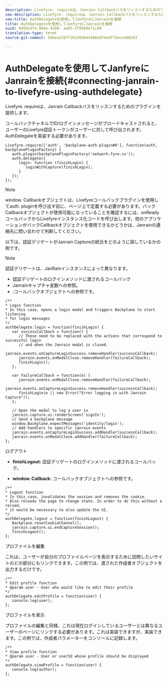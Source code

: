 ```yaml
---
description: Livefyre. requireは、Janrain Callbackバスをリッスンするためのプラグインを提供します。
seo-description: Livefyre. requireは、Janrain Callbackバスをリッスンするためのプラグインを提供します。
seo-title: AuthDelegateを使用してJanfyreにJanrainを接続
title: AuthDelegateを使用してJanfyreにJanrainを接続
uuid: 9d56e3f4-960a-4108- aab5-2795b0e71c88
translation-type: tm+mt
source-git-commit: 566ea2587f101202045488e9f4edf73ece100293

---
```



# AuthDelegateを使用してJanfyreにJanrainを接続{#connecting-janrain-to-livefyre-using-authdelegate}

Livefyre. requireは、Janrain Callbackバスをリッスンするためのプラグインを提供します。

コールバックチャネルでID/ログインメッセージがブロードキャストされると、ユーザーのLivefyre認証トークンがユーザーに対して呼び出されます。AuthDelegateを実装する必要があります。

```
Livefyre.require(['auth', 'backplane-auth-plugin#0'], function(auth, backplanePluginFactory) { 
   auth.plugin(backplanePluginFactory('network.fyre.co')); 
   auth.delegate({ 
      login: function (finishLogin) { 
         loginWithCapture(finishLogin); 
      } 
   }); 
});
```

>[!NOTE]
>
>window. Callbackオブジェクトは、Livefyreコールバックプラグインを使用してauth. pluginを呼び出す前に、ページ上で定義する必要があります。バックCallbackオブジェクトが使用可能になっていることを確認するには、onReadyコールバックからLivefyreインスタンス化コードを呼び出します。他のアプリケーションがバックCallbackオブジェクトを使用できるかどうかは、Janrainの連絡先に問い合わせて判断してください。

以下は、認証デリゲートがJanrain Captureの統合をどのように探しているかの例です。

>[!NOTE]
>
>認証デリゲートは、JanRainインスタンスによって異なります。

<!--Hannah: Mystery stray bullet found here. Please check against source. -Bob -->

* 認証デリゲートのログインメソッドに渡されるコールバック
* Janrainキャプチャ変数への参照。
* :コールバックオブジェクトへの参照です。

```
/** 
* Login function 
* In this case, opens a login modal and triggers Backplane to start listening 
* for login messages 
*/ 
authDelegate.login = function(finishLogin) { 
   var successCallback = function() { 
      // These need to be replaced with the actions that correspond to successful login  
      // and when the Janrain modal is closed. 
      janrain.events.onCaptureLoginSuccess.removeHandler(successCallback); 
      janrain.events.onModalClose.removeHandler(failureCallback); 
      finishLogin(); 
   }; 
  
   var failureCallback = function(e) { 
      janrain.events.onModalClose.removeHandler(failureCallback); 
      janrain.events.onCaptureLoginSuccess.removeHandler(successCallback); 
      finishLogin(e || new Error("Error logging in with Janrain Capture")); 
   }; 
  
   // Open the modal to log a user in 
   janrain.capture.ui.renderScreen('signIn'); 
   // Send a backplane message 
   window.Backplane.expectMessages('identity/login'); 
   // Add handlers to specific janrain events 
   janrain.events.onCaptureLoginSuccess.addHandler(successCallback); 
   janrain.events.onModalClose.addHandler(failureCallback); 
};
```

ログアウト

* **finishLogout:** 認証デリゲートのログインメソッドに渡されるコールバック。

* **window. Callback:** コールバックオブジェクトへの参照です。

```
/** 
* Logout function 
* In this case, invalidates the session and removes the cookie. 
* Also reloads the page to change state. In order to do this without a reload, 
* it would be necessary to also update the UI. 
*/ 
authDelegate.logout = function(finishLogout) { 
   Backplane.resetCookieChannel(); 
   janrain.capture.ui.endCaptureSession(); 
   finishLogout(); 
}; 
```

プロファイルを編集

これは、ユーザーが自分のプロファイルページを表示するために訪問したいサイトのどの部分にもリンクできます。この例では、渡された作成者オブジェクトを出力するだけです。

```
/** 
* Edit profile function 
* @param user - User who would like to edit their profile 
*/ 
authDelegate.editProfile = function(user) { 
   console.log(user); 
}; 
```

プロファイルを表示

プロファイルの編集と同様、これは現在ログインしているユーザーとは異なるユーザーのページにリンクする必要があります。これは実装できますが、実装できます。この例では、作成者パラメーターをコンソールに記録します。

```
/** 
* View profile function 
* @param user - User or userId whose profile should be displayed 
*/ 
authDelegate.viewProfile = function(user) { 
   console.log(author); 
};
```

